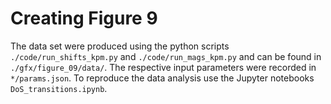 # Creating Figure 9

The data set were produced using the python scripts `./code/run_shifts_kpm.py` and `./code/run_mags_kpm.py` and can be found in `./gfx/figure_09/data/`.
The respective input parameters were recorded in `*/params.json`.
To reproduce the data analysis use the Jupyter notebooks `DoS_transitions.ipynb`.